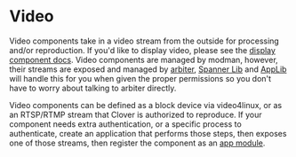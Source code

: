 # Video

Video components take in a video stream from the outside for processing and/or reproduction. If you'd like to display video, please see the [display component docs](/docs/components/clover-hub/server/modman/components/display). Video components are managed by modman, however, their streams are exposed and managed by [arbiter](/docs/components/clover-hub/server/arbiter/video-streams), [Spanner Lib](/docs/components/spanner/lib/intro) and [AppLib](/docs/components/CORE/applications/applib/intro) will handle this for you when given the proper permissions so you don't have to worry about talking to arbiter directly.

Video components can be defined as a block device via video4linux, or as an RTSP/RTMP stream that Clover is authorized to reproduce. If your component needs extra authentication, or a specific process to authenticate, create an application that performs those steps, then exposes one of those streams, then register the component as an [app module](/docs/components/clover-hub/server/modman/modules/app-modules).

